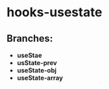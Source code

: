 # hooks-usestate

## Branches:

- **useStae**
- **usState-prev**
- **useState-obj**
- **useState-array**

